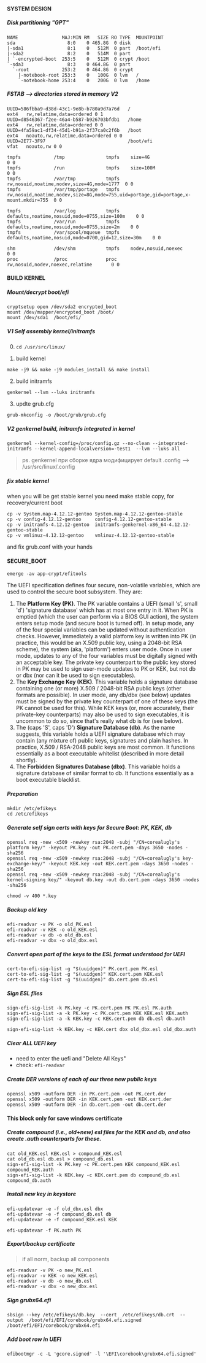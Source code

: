 #### SYSTEM DESIGN

##### Disk partitioning  "GPT"
```
NAME                MAJ:MIN RM   SIZE RO TYPE  MOUNTPOINT
sda                   8:0    0 465.8G  0 disk
|-sda1                8:1    0   512M  0 part  /boot/efi
|-sda2                8:2    0   514M  0 part
| `-encrypted-boot  253:5    0   512M  0 crypt /boot
`-sda3                8:3    0 464.8G  0 part
  `-root            253:2    0 464.8G  0 crypt
    |-notebook-root 253:3    0   100G  0 lvm   /
    `-notebook-home 253:4    0   200G  0 lvm   /home
```

##### FSTAB --> directories stored in memory V2
```
UUID=586fbba9-d38d-43c1-9e8b-b780a9d7a76d   /                        ext4   rw,relatime,data=ordered 0 1
UUID=d8546367-f2ee-46a4-b587-b926703bfdb1   /home                    ext4   rw,relatime,data=ordered 0 0
UUID=4fa59ac1-df34-45d1-b91a-2f37ca0c2f6b   /boot                    ext4   noauto,rw,relatime,data=ordered 0 0
UUID=2E77-3F97                              /boot/efi                vfat   noauto,rw 0 0

tmpfs            /tmp               tmpfs    size=4G                               0 0
tmpfs            /run               tmpfs    size=100M                             0 0
tmpfs            /var/tmp           tmpfs    rw,nosuid,noatime,nodev,size=4G,mode=1777  0 0
tmpfs            /var/tmp/portage   tmpfs    rw,nosuid,noatime,nodev,size=8G,mode=755,uid=portage,gid=portage,x-mount.mkdir=755  0 0

tmpfs            /var/log           tmpfs    defaults,noatime,nosuid,mode=0755,size=100m    0 0
tmpfs            /var/run           tmpfs    defaults,noatime,nosuid,mode=0755,size=2m    0 0
tmpfs            /var/spool/mqueue  tmpfs    defaults,noatime,nosuid,mode=0700,gid=12,size=30m    0 0

shm              /dev/shm           tmpfs    nodev,nosuid,noexec                   0 0
proc             /proc              proc     rw,nosuid,nodev,noexec,relatime       0 0
```


#### BUILD KERNEL

##### Mount/decrypt boot/efi 
```
cryptsetup open /dev/sda2 encrypted_boot
mount /dev/mapper/encrypted_boot /boot/
mount /dev/sda1  /boot/efi/
```

##### V1 Self assembly kernel/initramfs
0. ``` cd /usr/src/linux/ ```

1. build kernel
```
make -j9 && make -j9 modules_install && make install
```
2. build initramfs
```
genkernel --lvm --luks initramfs
```
3. updte grub.cfg
```
grub-mkconfig -o /boot/grub/grub.cfg
```

##### V2 genkernel build, initramfs integrated in kernel
```
genkernel --kernel-config=/proc/config.gz --no-clean --integrated-initramfs --kernel-append-localversion=-test1  --lvm --luks all
```

> ps. genkernel при сборке ядра модифицирует default .config --> /usr/src/linux/.config

##### fix stable kernel
when you will be get stable kernel you need make stable copy, for recovery/current boot

```
cp -v System.map-4.12.12-gentoo System.map-4.12.12-gentoo-stable
cp -v config-4.12.12-gentoo     config-4.12.12-gentoo-stable
cp -v initramfs-4.12.12-gentoo  initramfs-genkernel-x86_64-4.12.12-gentoo-stable
cp -v vmlinuz-4.12.12-gentoo    vmlinuz-4.12.12-gentoo-stable
```

and fix grub.conf with your hands

#### SECURE_BOOT
```
emerge -av app-crypt/efitools
```

The UEFI specification defines four secure, non-volatile variables, which are used to control the secure boot subsystem. They are:

1. The **Platform Key (PK)**. The PK variable contains a UEFI (small 's', small 'd') 'signature database' which has at most one entry in it. When PK is emptied (which the user can perform via a BIOS GUI action), the system enters setup mode (and secure boot is turned off). In setup mode, any of the four special variables can be updated without authentication checks. However, immediately a valid platform key is written into PK (in practice, this would be an X.509 public key, using a 2048-bit RSA scheme), the system (aka, 'platform') enters user mode. Once in user mode, updates to any of the four variables must be digitally signed with an acceptable key. The private key counterpart to the public key stored in PK may be used to sign user-mode updates to PK or KEK, but not db or dbx (nor can it be used to sign executables).
2. The **Key Exchange Key (KEK)**. This variable holds a signature database containing one (or more) X.509 / 2048-bit RSA public keys (other formats are possible). In user mode, any db/dbx (see below) updates must be signed by the private key counterpart of one of these keys (the PK cannot be used for this). While KEK keys (or, more accurately, their private-key counterparts) may also be used to sign executables, it is uncommon to do so, since that's really what db is for (see below).
3. The (caps 'S', caps 'D') **Signature Database (db)**. As the name suggests, this variable holds a UEFI signature database which may contain (any mixture of) public keys, signatures and plain hashes. In practice, X.509 / RSA-2048 public keys are most common. It functions essentially as a boot executable whitelist (described in more detail shortly).
4. The **Forbidden Signatures Database (dbx)**. This variable holds a signature database of similar format to db. It functions essentially as a boot executable blacklist.

##### Preparation
```
mkdir /etc/efikeys
cd /etc/efikeys
```

##### Generate self sign certs with keys for Secure Boot: PK, KEK, db
```
openssl req -new -x509 -newkey rsa:2048 -subj "/CN=corealugly's platform key/" -keyout PK.key -out PK.cert.pem -days 3650 -nodes -sha256
openssl req -new -x509 -newkey rsa:2048 -subj "/CN=corealugly's key-exchange-key/" -keyout KEK.key -out KEK.cert.pem -days 3650 -nodes -sha256
openssl req -new -x509 -newkey rsa:2048 -subj "/CN=corealugly's kernel-signing key/" -keyout db.key -out db.cert.pem -days 3650 -nodes -sha256
```
```
chmod -v 400 *.key
```

##### Backup old key
```
efi-readvar -v PK -o old_PK.esl
efi-readvar -v KEK -o old_KEK.esl
efi-readvar -v db -o old_db.esl
efi-readvar -v dbx -o old_dbx.esl
```

##### Convert open part of the keys to the ESL format understood for UEFI
```
cert-to-efi-sig-list -g "$(uuidgen)" PK.cert.pem PK.esl
cert-to-efi-sig-list -g "$(uuidgen)" KEK.cert.pem KEK.esl
cert-to-efi-sig-list -g "$(uuidgen)" db.cert.pem db.esl
```

##### Sign ESL files
```
sign-efi-sig-list -k PK.key -c PK.cert.pem PK PK.esl PK.auth
sign-efi-sig-list -a -k PK.key -c PK.cert.pem KEK KEK.esl KEK.auth
sign-efi-sig-list -a -k KEK.key -c KEK.cert.pem db db.esl db.auth

sign-efi-sig-list -k KEK.key -c KEK.cert dbx old_dbx.esl old_dbx.auth
```

##### Clear ALL UEFI key
- need to enter the uefi and "Delete All Keys" 
- check: ```efi-readvar```

##### Create DER versions of each of our three new public keys
```
openssl x509 -outform DER -in PK.cert.pem -out PK.cert.der
openssl x509 -outform DER -in KEK.cert.pem -out KEK.cert.der
openssl x509 -outform DER -in db.cert.pem -out db.cert.der
```

#### This block only for save windows certificate
##### Create compound (i.e., old+new) esl files for the KEK and db, and also create .auth counterparts for these.
```
cat old_KEK.esl KEK.esl > compound_KEK.esl
cat old_db.esl db.esl > compound_db.esl
sign-efi-sig-list -k PK.key -c PK.cert.pem KEK compound_KEK.esl compound_KEK.auth
sign-efi-sig-list -k KEK.key -c KEK.cert.pem db compound_db.esl compound_db.auth 
```

##### Install new key in keystore
```
efi-updatevar -e -f old_dbx.esl dbx
efi-updatevar -e -f compound_db.esl db
efi-updatevar -e -f compound_KEK.esl KEK

efi-updatevar -f PK.auth PK
```

##### Export/backup certificate 
> if all norm, backup all components
```
efi-readvar -v PK -o new_PK.esl
efi-readvar -v KEK -o new_KEK.esl
efi-readvar -v db -o new_db.esl
efi-readvar -v dbx -o new_dbx.esl
```

##### Sign grubx64.efi
```
sbsign --key /etc/efikeys/db.key  --cert  /etc/efikeys/db.crt  --output  /boot/efi/EFI/corebook/grubx64.efi.signed /boot/efi/EFI/corebook/grubx64.efi
```

##### Add boot row in UEFI
```
efibootmgr -c -L 'gcore.signed' -l '\EFI\corebook\grubx64.efi.signed'
```
